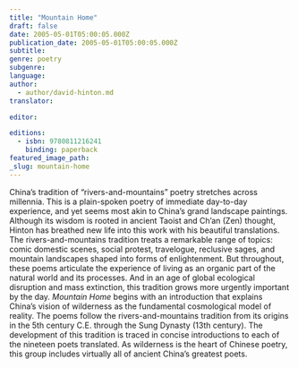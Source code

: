 ```yaml
---
title: "Mountain Home"
draft: false
date: 2005-05-01T05:00:05.000Z
publication_date: 2005-05-01T05:00:05.000Z
subtitle:
genre: poetry
subgenre:
language:
author:
  - author/david-hinton.md
translator:

editor:

editions:
  - isbn: 9780811216241
    binding: paperback
featured_image_path:
_slug: mountain-home
---
```


China’s tradition of “rivers-and-mountains” poetry stretches across millennia. This is a plain-spoken poetry of immediate day-to-day experience, and yet seems most akin to China’s grand landscape paintings. Although its wisdom is rooted in ancient Taoist and Ch’an (Zen) thought, Hinton has breathed new life into this work with his beautiful translations. The rivers-and-mountains tradition treats a remarkable range of topics: comic domestic scenes, social protest, travelogue, reclusive sages, and mountain landscapes shaped into forms of enlightenment. But throughout, these poems articulate the experience of living as an organic part of the natural world and its processes. And in an age of global ecological disruption and mass extinction, this tradition grows more urgently important by the day. _Mountain Home_ begins with an introduction that explains China’s vision of wilderness as the fundamental cosmological model of reality. The poems follow the rivers-and-mountains tradition from its origins in the 5th century C.E. through the Sung Dynasty (13th century). The development of this tradition is traced in concise introductions to each of the nineteen poets translated. As wilderness is the heart of Chinese poetry, this group includes virtually all of ancient China’s greatest poets.


